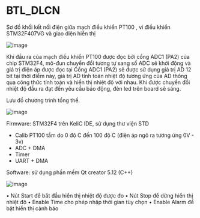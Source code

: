 # BTL_DLCN

Sơ đồ khối kết nối điện giữa mạch điều khiển PT100 , vi điều khiển STM32F407VG và giao diện hiển thị

![image](https://github.com/CvNhien/BTL_DLCN/assets/111190445/5af51987-7b07-4ae1-b481-4bc7ce384d07)

Khi đầu ra của mạch điều khiển PT100 được đọc bởi cổng ADC1 (PA2) của chip STM32F4, mô-đun chuyển đổi tương tự sang số ADC sẽ khởi động và giá trị điện áp được đọc tại Cổng ADC1 (PA2) sẽ được sử dụng giá trị AD 12 bit tại thời điểm này, giá trị AD tính toán nhiệt độ tương ứng của AD thông qua công thức tính toán và hiển thị nhiệt độ với nhau. Khi được chuyển đổi nhiệt độ đầu ra đạt đến yêu cầu báo động, đèn led trên board sẽ sáng.

Lưu đồ chương trình tổng thể.

![image](https://github.com/CvNhien/BTL_DLCN/assets/111190445/2595a731-26bc-4f74-b8bb-47e46da3cf3b)

Firmware: STM32F4 trên KeliC IDE, sử dụng thư viện STD
  + Calib PT100 tầm do 0 độ C đến 100 độ C (điện áp ngõ ra tương ứng 0V - 3v)
  + ADC + DMA
  + Timer
  + UART + DMA
 
 Software: sử dụng phần mềm Qt creator 5.12 (C++)
 
 ![image](https://github.com/CvNhien/BTL_DLCN/assets/111190445/bbdf2594-c604-4b61-911a-c6ea532f4eda)

•	Nút Start để bắt đầu hiển thị nhiệt độ được đo
•	Nút Stop để dừng hiển thị nhiệt độ
•	Enable Time cho phép nhập thời gian tùy chọn
•	Enable Alarm để bật hiển thị cảnh báo
